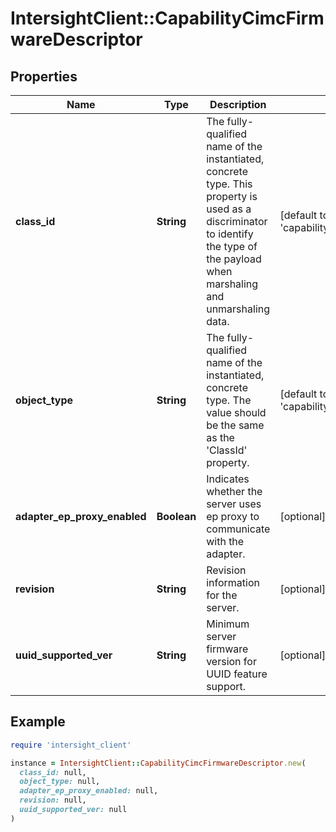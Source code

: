 # IntersightClient::CapabilityCimcFirmwareDescriptor

## Properties

| Name | Type | Description | Notes |
| ---- | ---- | ----------- | ----- |
| **class_id** | **String** | The fully-qualified name of the instantiated, concrete type. This property is used as a discriminator to identify the type of the payload when marshaling and unmarshaling data. | [default to &#39;capability.CimcFirmwareDescriptor&#39;] |
| **object_type** | **String** | The fully-qualified name of the instantiated, concrete type. The value should be the same as the &#39;ClassId&#39; property. | [default to &#39;capability.CimcFirmwareDescriptor&#39;] |
| **adapter_ep_proxy_enabled** | **Boolean** | Indicates whether the server uses ep proxy to communicate with the adapter. | [optional][readonly] |
| **revision** | **String** | Revision information for the server. | [optional] |
| **uuid_supported_ver** | **String** | Minimum server firmware version for UUID feature support. | [optional][readonly] |

## Example

```ruby
require 'intersight_client'

instance = IntersightClient::CapabilityCimcFirmwareDescriptor.new(
  class_id: null,
  object_type: null,
  adapter_ep_proxy_enabled: null,
  revision: null,
  uuid_supported_ver: null
)
```

